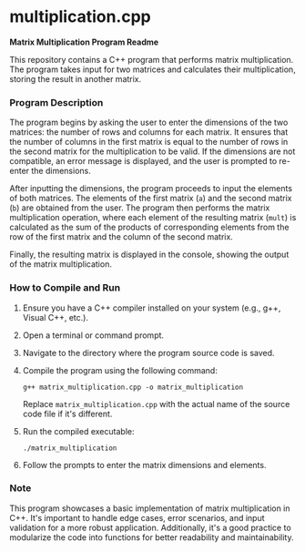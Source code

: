 # multiplication.cpp
**Matrix Multiplication Program Readme**

This repository contains a C++ program that performs matrix multiplication. The program takes input for two matrices and calculates their multiplication, storing the result in another matrix.

### Program Description

The program begins by asking the user to enter the dimensions of the two matrices: the number of rows and columns for each matrix. It ensures that the number of columns in the first matrix is equal to the number of rows in the second matrix for the multiplication to be valid. If the dimensions are not compatible, an error message is displayed, and the user is prompted to re-enter the dimensions.

After inputting the dimensions, the program proceeds to input the elements of both matrices. The elements of the first matrix (`a`) and the second matrix (`b`) are obtained from the user. The program then performs the matrix multiplication operation, where each element of the resulting matrix (`mult`) is calculated as the sum of the products of corresponding elements from the row of the first matrix and the column of the second matrix.

Finally, the resulting matrix is displayed in the console, showing the output of the matrix multiplication.

### How to Compile and Run

1. Ensure you have a C++ compiler installed on your system (e.g., g++, Visual C++, etc.).
2. Open a terminal or command prompt.
3. Navigate to the directory where the program source code is saved.
4. Compile the program using the following command:

   ```
   g++ matrix_multiplication.cpp -o matrix_multiplication
   ```

   Replace `matrix_multiplication.cpp` with the actual name of the source code file if it's different.

5. Run the compiled executable:

   ```
   ./matrix_multiplication
   ```

6. Follow the prompts to enter the matrix dimensions and elements.

### Note

This program showcases a basic implementation of matrix multiplication in C++. It's important to handle edge cases, error scenarios, and input validation for a more robust application. Additionally, it's a good practice to modularize the code into functions for better readability and maintainability.
